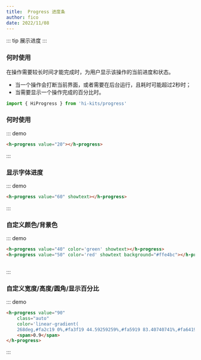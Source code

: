 ```yaml
---
title:  Progress 进度条
author: fico
date: 2022/11/08
---
```

::: tip
展示进度
:::

### 何时使用
在操作需要较长时间才能完成时，为用户显示该操作的当前进度和状态。

- 当一个操作会打断当前界面，或者需要在后台运行，且耗时可能超过2秒时；
- 当需要显示一个操作完成的百分比时。

```ts
import { HiProgress } from 'hi-kits/progress'
```

### 何时使用
::: demo
```html
<h-progress value="20"></h-progress>

```
:::

### 显示字体进度

::: demo
```html
<h-progress value="60" showtext></h-progress>

```
:::

### 自定义颜色/背景色

::: demo
```html
<h-progress value="40" color='green' showtext></h-progress>
<h-progress value="50" color='red' showtext background="#ffe4bc"></h-progress>
        
```
:::

### 自定义宽度/高度/圆角/显示百分比
::: demo
```html
<h-progress value="90"
    class="auto"
    color='linear-gradient(
    268deg,#fa2c19 0%,#fa3f19 44.59259259%,#fa5919 83.40740741%,#fa6419 100%)'>
    <span>0.9</span>
</h-progress>
```
:::


<style>
h-progress{
    width: 100%;
    margin: 16px;
    margin-right: 0;
}
</style>